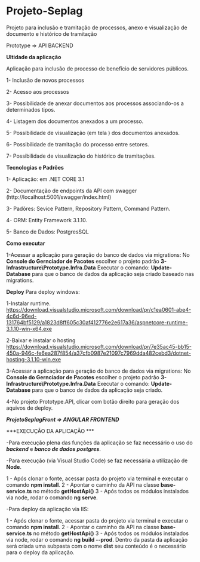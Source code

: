 # Projeto-Seplag
Projeto para inclusão e tramitação de processos, anexo  e visualização de documento e histórico de tramitação


Prototype => API BACKEND

**Ultidade da aplicação**

Aplicação para inclusão de processo de benefício de servidores públicos.  

1- Inclusão de novos processos 

2- Acesso aos processos

3- Possibilidade de anexar documentos aos processos associando-os a determinados tipos.

4- Listagem dos documentos anexados a um processo.

5- Possibilidade de visualização (em tela ) dos documentos anexados.

6- Possibilidade de tramitação do processo entre setores.

7- Possibilidade de visualização do histórico de tramitações.  


**Tecnologias e  Padrões**

  1- Aplicação: em .NET CORE 3.1 
  
  2- Documentação de endpoints da API com swagger (http://localhost:5001/swagger/index.html)
  
  3- Padõres: Sevice Pattern, Repository Pattern, Command Pattern.
  
  4- ORM: Entity Framework 3.1.10. 
  
  5- Banco de Dados: PostgresSQL 


**Como executar**

1-Acessar a aplicação para geração do banco de dados via migrations:
  No **Console do Gernciador de Pacotes** escolher o projeto padrão **3-Infrastructure\Prototype.Infra.Data**
  Executar o comando: **Update-Database** para que o banco de dados da aplicação seja criado baseado nas migrations. 
  
**Deploy**
Para deploy windows: 

1-Instalar runtime. 
  https://download.visualstudio.microsoft.com/download/pr/c1ea0601-abe4-4c6d-96ed-131764bf5129/a1823d8ff605c30af412776e2e617a36/aspnetcore-runtime-3.1.10-win-x64.exe

2-Baixar e instalar o hosting
  https://download.visualstudio.microsoft.com/download/pr/7e35ac45-bb15-450a-946c-fe6ea287f854/a37cfb0987e21097c7969dda482cebd3/dotnet-hosting-3.1.10-win.exe

3-Acessar a aplicação para geração do banco de dados via migrations:
  No **Console do Gernciador de Pacotes** escolher o projeto padrão **3-Infrastructure\Prototype.Infra.Data**
  Executar o comando: **Update-Database** para que o banco de dados da aplicação seja criado.
  
4-No projeto Prototype.API, clicar com botão direito para geração dos aquivos de deploy.





***ProjetoSeplagFront => ANGULAR FRONTEND***

***EXECUÇÃO DA APLICAÇÃO ***

-Para execução plena das funções da aplicação se faz necessário o uso do ***backend*** e ***banco de dados postgres***.

-Para execução (via Visual Studio Code) se faz necessária a utilização de **Node**.

  1 - Após clonar o fonte, acessar pasta do projeto via terminal e executar o comando **npm install**.
  2 - Apontar o caminho da API na classe **base-service.ts** no método **getHostApi()**
  3 - Após todos os módulos instalados via node, rodar o comando **ng serve**.

-Para deploy da aplicação via IIS:

  1 - Após clonar o fonte, acessar pasta do projeto via terminal e executar o comando **npm install**.
  2 - Apontar o caminho da API na classe **base-service.ts** no método **getHostApi()**
  3 - Após todos os módulos instalados via node, rodar o comando **ng build --prod**. Dentro da pasta da aplicação será criada 
      uma subpasta com o nome **dist** seu conteúdo é o necessário para o deploy da aplicação.
